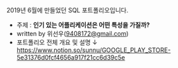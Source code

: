 2019년 6월에 만들었던 SQL 포트폴리오입니다.
- 주제 : **인기 있는 어플리케이션은 어떤 특성을 가질까?**
- written by 위선우(9408172@gmail.com)
- 포트폴리오 전체 개요 및 설명 ↓ \
https://www.notion.so/sunnu/GOOGLE_PLAY_STORE-5e31376d0fcf4656a917f21cc6d39c5e
